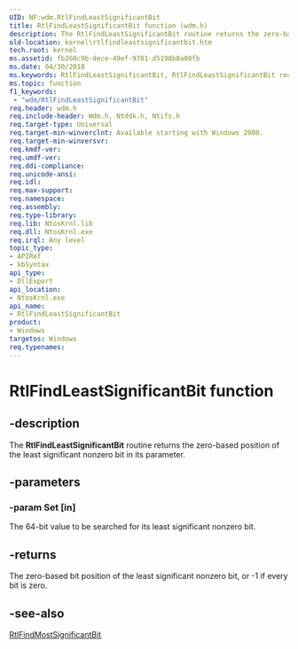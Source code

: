 ```yaml
---
UID: NF:wdm.RtlFindLeastSignificantBit
title: RtlFindLeastSignificantBit function (wdm.h)
description: The RtlFindLeastSignificantBit routine returns the zero-based position of the least significant nonzero bit in its parameter.
old-location: kernel\rtlfindleastsignificantbit.htm
tech.root: kernel
ms.assetid: fb260c9b-dece-49ef-9701-d5198b8a08fb
ms.date: 04/30/2018
ms.keywords: RtlFindLeastSignificantBit, RtlFindLeastSignificantBit routine [Kernel-Mode Driver Architecture], k109_c7ab87ad-4b9e-40f5-87fb-25ced2ec0dd8.xml, kernel.rtlfindleastsignificantbit, wdm/RtlFindLeastSignificantBit
ms.topic: function
f1_keywords:
 - "wdm/RtlFindLeastSignificantBit"
req.header: wdm.h
req.include-header: Wdm.h, Ntddk.h, Ntifs.h
req.target-type: Universal
req.target-min-winverclnt: Available starting with Windows 2000.
req.target-min-winversvr: 
req.kmdf-ver: 
req.umdf-ver: 
req.ddi-compliance: 
req.unicode-ansi: 
req.idl: 
req.max-support: 
req.namespace: 
req.assembly: 
req.type-library: 
req.lib: NtosKrnl.lib
req.dll: NtosKrnl.exe
req.irql: Any level
topic_type:
- APIRef
- kbSyntax
api_type:
- DllExport
api_location:
- NtosKrnl.exe
api_name:
- RtlFindLeastSignificantBit
product:
- Windows
targetos: Windows
req.typenames: 
---
```


# RtlFindLeastSignificantBit function


## -description


The <b>RtlFindLeastSignificantBit</b> routine returns the zero-based position of the least significant nonzero bit in its parameter.


## -parameters




### -param Set [in]

The 64-bit value to be searched for its least significant nonzero bit. 


## -returns



The zero-based bit position of the least significant nonzero bit, or -1 if every bit is zero.




## -see-also




<a href="https://docs.microsoft.com/windows-hardware/drivers/ddi/content/wdm/nf-wdm-rtlfindmostsignificantbit">RtlFindMostSignificantBit</a>
 

 

